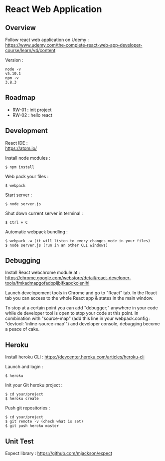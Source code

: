 # React Web Application

## Overview

Follow react web application on Udemy :  
https://www.udemy.com/the-complete-react-web-app-developer-course/learn/v4/content

Version :  

    node -v
    v5.10.1
    npm -v
    3.8.3

## Roadmap

- RW-01 : init project
- RW-02 : hello react

## Development

React IDE :  
https://atom.io/  

Install node modules :  

    $ npm install  

Web pack your files :

    $ webpack

Start server :  

    $ node server.js  

Shut down current server in terminal :

    $ Ctrl + C

Automatic webpack bundling :

    $ webpack -w (it will listen to every changes mede in your files)
    $ node server.js (run in an other CLI windows)


## Debugging

Install React webchrome module at :
https://chrome.google.com/webstore/detail/react-developer-tools/fmkadmapgofadopljbjfkapdkoienihi

Launch developement tools in Chrome and go to "React" tab.
In the React tab you can access to the whole React app & states in the main window.

To stop at a certain point you can add "debugger;" anywhere in your code while de developer tool is open to stop your code at this point.
In combination with "source-map" (add this line in your webpack.config : "devtool: 'inline-source-map'") and developer console, debugging become a peace of cake.


## Heroku

Install heroku CLI :
https://devcenter.heroku.com/articles/heroku-cli

Launch and login :

    $ heroku

Init your Git heroku project :

    $ cd your/project
    $ heroku create

Push git repositories :

    $ cd your/project
    $ git remote -v (check what is set)
    $ git push heroku master

## Unit Test

Expect library :
https://github.com/mjackson/expect
